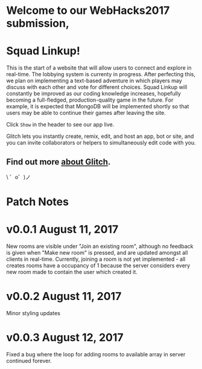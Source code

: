 Welcome to our WebHacks2017 submission,
=====================================
Squad Linkup!
=======================================

This is the start of a website that will allow users to connect and explore in real-time. The lobbying system is currenty in progress. After perfecting this, we plan on implementing a text-based adventure in which players may discuss with each other and vote for different choices. Squad Linkup will constantly be improved as our coding knowledge increases, hopefully becoming a full-fledged, production-quality game in the future. For example, it is expected that MongoDB will be implemented shortly so that users may be able to continue their games after leaving the site.

Click `Show` in the header to see our app live.

Glitch lets you instantly create, remix, edit, and host an app, bot or site, and you can invite collaborators or helpers to simultaneously edit code with you.

Find out more [about Glitch](https://glitch.com/about).
-------------------

\ ゜o゜)ノ

Patch Notes
===========================
v0.0.1 August 11, 2017
===========================
New rooms are visible under "Join an existing room", although no feedback is given when "Make new room" is pressed, and are updated amongst all clients in real-time. 
Currently, joining a room is not yet implemented - all creates rooms have a occupancy of 1 because the server considers every new room made to contain the user which created it.

v0.0.2 August 11, 2017
===========================
Minor styling updates

v0.0.3 August 12, 2017
==========================
Fixed a bug where the loop for adding rooms to available array in server continued forever.